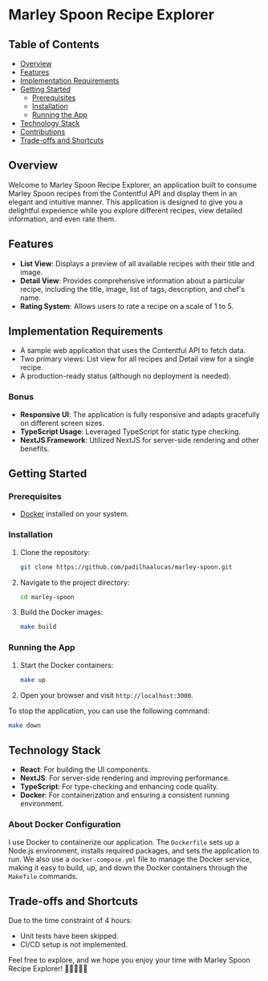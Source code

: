 # Marley Spoon Recipe Explorer

## Table of Contents

- [Overview](#overview)
- [Features](#features)
- [Implementation Requirements](#implementation-requirements)
- [Getting Started](#getting-started)
  - [Prerequisites](#prerequisites)
  - [Installation](#installation)
  - [Running the App](#running-the-app)
- [Technology Stack](#technology-stack)
- [Contributions](#contributions)
- [Trade-offs and Shortcuts](#trade-offs-and-shortcuts)

## Overview

Welcome to Marley Spoon Recipe Explorer, an application built to consume Marley Spoon recipes from the Contentful API and display them in an elegant and intuitive manner. This application is designed to give you a delightful experience while you explore different recipes, view detailed information, and even rate them.

## Features

- **List View**: Displays a preview of all available recipes with their title and image.
- **Detail View**: Provides comprehensive information about a particular recipe, including the title, image, list of tags, description, and chef's name.
- **Rating System**: Allows users to rate a recipe on a scale of 1 to 5.

## Implementation Requirements

- A sample web application that uses the Contentful API to fetch data.
- Two primary views: List view for all recipes and Detail view for a single recipe.
- A production-ready status (although no deployment is needed).

### Bonus

- **Responsive UI**: The application is fully responsive and adapts gracefully on different screen sizes.
- **TypeScript Usage**: Leveraged TypeScript for static type checking.
- **NextJS Framework**: Utilized NextJS for server-side rendering and other benefits.

## Getting Started

### Prerequisites

- [Docker](https://www.docker.com/products/docker-desktop) installed on your system.

### Installation

1. Clone the repository:
    ```bash
    git clone https://github.com/padilhaalucas/marley-spoon.git
    ```
2. Navigate to the project directory:
    ```bash
    cd marley-spoon
    ```
3. Build the Docker images:
    ```bash
    make build
    ```

### Running the App

1. Start the Docker containers:
    ```bash
    make up
    ```
2. Open your browser and visit `http://localhost:3000`.

To stop the application, you can use the following command:
```bash
make down
```

## Technology Stack

- **React**: For building the UI components.
- **NextJS**: For server-side rendering and improving performance.
- **TypeScript**: For type-checking and enhancing code quality.
- **Docker**: For containerization and ensuring a consistent running environment.

### About Docker Configuration

I use Docker to containerize our application. The `Dockerfile` sets up a Node.js environment, installs required packages, and sets the application to run. We also use a `docker-compose.yml` file to manage the Docker service, making it easy to build, up, and down the Docker containers through the `Makefile` commands.

## Trade-offs and Shortcuts

Due to the time constraint of 4 hours:

- Unit tests have been skipped.
- CI/CD setup is not implemented.

Feel free to explore, and we hope you enjoy your time with Marley Spoon Recipe Explorer! 🍲👩‍🍳👨‍🍳
